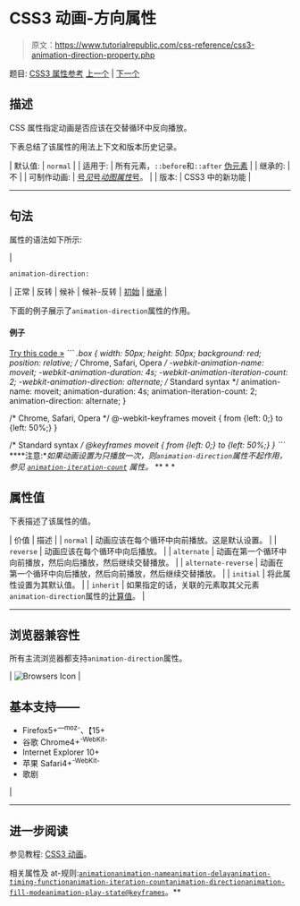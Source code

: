 # CSS3 动画-方向属性

> 原文：<https://www.tutorialrepublic.com/css-reference/css3-animation-direction-property.php>

题目: [CSS3 属性参考](css3-properties.php) [上一个](css3-animation-delay-property.php) | [下一个](css3-animation-duration-property.php)

## 描述

CSS 属性指定动画是否应该在交替循环中反向播放。

下表总结了该属性的用法上下文和版本历史记录。

| 默认值: | `normal` |
| 适用于: | 所有元素，`::before`和`::after` [伪元素](../css-tutorial/css-pseudo-elements.php#pseudo-elements) |
| 继承的: | 不 |
| 可制作动画: | [号*见*号*动图属性*号](css-animatable-properties.php)。 |
| 版本: | CSS3 中的新功能 |

* * *

## 句法

属性的语法如下所示:

| 

```
animation-direction: 
```

 | 正常 &#124; 反转 &#124; 候补 &#124; 候补-反转 &#124; [初始](../definitions.php#initial) &#124; [继承](../definitions.php#inherit) |

下面的例子展示了`animation-direction`属性的作用。

#### 例子

[Try this code »](../codelab.php?topic=css3&file=animation-direction-property "Try this code using online Editor") *```
.box {
    width: 50px;
    height: 50px;
    background: red;
    position: relative;
    /* Chrome, Safari, Opera */
    -webkit-animation-name: moveit;
    -webkit-animation-duration: 4s;
    -webkit-animation-iteration-count: 2;
    -webkit-animation-direction: alternate;
    /* Standard syntax */
    animation-name: moveit;
    animation-duration: 4s;
    animation-iteration-count: 2;
    animation-direction: alternate;
}

/* Chrome, Safari, Opera */
@-webkit-keyframes moveit {
    from {left: 0;}
    to {left: 50%;}
}

/* Standard syntax */
@keyframes moveit {
    from {left: 0;}
    to {left: 50%;}
}
```*  ****注意:**如果动画设置为只播放一次，则`animation-direction`属性不起作用，参见 [`animation-iteration-count`](css3-animation-iteration-count-property.php) 属性。*  ** * *

## 属性值

下表描述了该属性的值。

| 价值 | 描述 |
| `normal` | 动画应该在每个循环中向前播放。这是默认设置。 |
| `reverse` | 动画应该在每个循环中向后播放。 |
| `alternate` | 动画在第一个循环中向前播放，然后向后播放，然后继续交替播放。 |
| `alternate-reverse` | 动画在第一个循环中向后播放，然后向前播放，然后继续交替播放。 |
| `initial` | 将此属性设置为其默认值。 |
| `inherit` | 如果指定的话，关联的元素取其父元素`animation-direction`属性的[计算值](../definitions.php#computed-value)。 |

* * *

## 浏览器兼容性

所有主流浏览器都支持`animation-direction`属性。

| ![Browsers Icon](img/e9331123c77668c1832e541c2fca1002.png) | 

## 基本支持——

*   Firefox5+<sup class="badge">—moz-</sup>、【15+
*   谷歌 Chrome4+<sup class="badge">-WebKit-</sup>
*   Internet Explorer 10+
*   苹果 Safari4+<sup class="badge">-WebKit-</sup>
*   歌剧

 |

* * *

## 进一步阅读

参见教程: [CSS3 动画](../css-tutorial/css3-animations.php)。

相关属性及 at-规则:[`animation`](css3-animation-property.php)[`animation-name`](css3-animation-name-property.php)[`animation-delay`](css3-animation-delay-property.php)[`animation-timing-function`](css3-animation-timing-function-property.php)[`animation-iteration-count`](css3-animation-iteration-count-property.php)[`animation-direction`](css3-animation-direction-property.php)[`animation-fill-mode`](css3-animation-fill-mode-property.php)[`animation-play-state`](css3-animation-play-state-property.php)[`@keyframes`](../css-reference/css-at-rules.php)。**